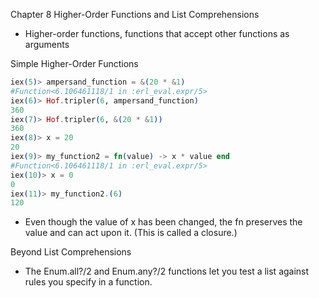 Chapter 8 Higher-Order Functions and List Comprehensions
  - Higher-order functions, functions that accept other functions as arguments

Simple Higher-Order Functions

  ```Elixir
  iex(5)> ampersand_function = &(20 * &1)
  #Function<6.106461118/1 in :erl_eval.expr/5>
  iex(6)> Hof.tripler(6, ampersand_function)
  360
  iex(7)> Hof.tripler(6, &(20 * &1))
  360
  iex(8)> x = 20
  20
  iex(9)> my_function2 = fn(value) -> x * value end
  #Function<6.106461118/1 in :erl_eval.expr/5>
  iex(10)> x = 0
  0
  iex(11)> my_function2.(6)
  120
  ```

  - Even though the value of x has been changed, the fn preserves the value and can act upon it. (This is called a closure.)

Beyond List Comprehensions
  - The Enum.all?/2 and Enum.any?/2 functions let you test a list against rules you specify in a function.
